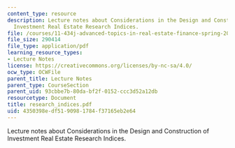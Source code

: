 ```yaml
---
content_type: resource
description: Lecture notes about Considerations in the Design and Construction of
  Investment Real Estate Research Indices.
file: /courses/11-434j-advanced-topics-in-real-estate-finance-spring-2007/4350398edf5190981784f37165eb2e64_research_indices.pdf
file_size: 290414
file_type: application/pdf
learning_resource_types:
- Lecture Notes
license: https://creativecommons.org/licenses/by-nc-sa/4.0/
ocw_type: OCWFile
parent_title: Lecture Notes
parent_type: CourseSection
parent_uid: 93cbbe7b-80da-bf2f-0152-ccc3d52a12db
resourcetype: Document
title: research_indices.pdf
uid: 4350398e-df51-9098-1784-f37165eb2e64
---
```

Lecture notes about Considerations in the Design and Construction of Investment Real Estate Research Indices.